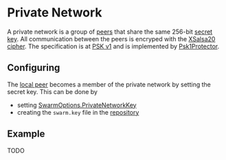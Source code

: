 ﻿# Private Network

A private network is a group of [peers](peer.md) that share the same 256-bit 
[secret key](xref:PeerTalk.Cryptography.PreSharedKey).  All communication between the
peers is encryped with the [XSalsa20 cipher](https://en.wikipedia.org/wiki/Salsa20).  The
specification is at [PSK v1](https://github.com/libp2p/specs/blob/master/pnet/Private-Networks-PSK-V1.md)
and is implemented by [Psk1Protector](xref:PeerTalk.SecureCommunication.Psk1Protector).

## Configuring

The [local peer](local-peer.md) becomes a member of the private network by setting the
secret key.  This can be done by

- setting [SwarmOptions.PrivateNetworkKey](xref:Ipfs.Engine.SwarmOptions.PrivateNetworkKey)
- creating the `swarm.key` file in the [repository](repository.md)

## Example

TODO